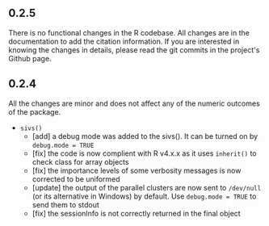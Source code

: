 ## 0.2.5

There is no functional changes in the R codebase. All changes are in the documentation to add the citation information. If you are interested in knowing the changes in details, please read the git commits in the project's Github page.

## 0.2.4

All the changes are minor and does not affect any of the numeric outcomes of the package.

- `sivs()`
    - [add] a debug mode was added to the sivs(). It can be turned on by `debug.mode = TRUE`
    - [fix] the code is now complient with R v4.x.x as it uses `inherit()` to check class for array objects
    - [fix] the importance levels of some verbosity messages is now corrected to be uniformed
    - [update] the output of the parallel clusters are now sent to `/dev/null` (or its alternative in Windows) by default. Use `debug.mode = TRUE` to send them to stdout
    - [fix] the sessionInfo is not correctly returned in the final object
